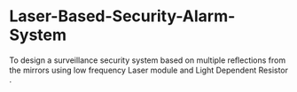 # Laser-Based-Security-Alarm-System
To design a surveillance security system based on multiple reﬂections from the mirrors using low frequency Laser module and Light Dependent Resistor .
